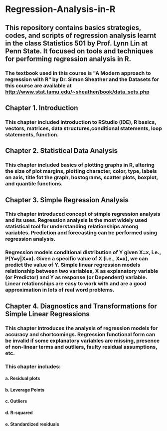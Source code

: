 # Regression-Analysis-in-R
## This repository contains basics strategies, codes, and scripts of regression analysis learnt in the class Statistics 501 by Prof. Lynn Lin at Penn State. It focused on tools and techniques for performing regression analysis in R.
### The textbook used in this course is "A Modern approach to regression with R" by Dr. Simon Sheather and the Datasets for this course are available at http://www.stat.tamu.edu/~sheather/book/data_sets.php

## Chapter 1. Introduction
### This chapter included introduction to RStudio (IDE), R basics, vectors, matrices, data structures,conditional statements, loop statements, function. 

## Chapter 2. Statistical Data Analysis 
### This chapter included basics of plotting graphs in R, altering the size of plot margins, plotting character, color, type, labels on axis, title fot the graph, hostograms, scatter plots, boxplot, and quantile functions.  

## Chapter 3. Simple Regression Analysis
### This chapter introduced concept of simple regression analysis and its uses. Regression analysis is the most widely used statistical tool for understanding relationships among variables. Prediction and forecasting can be performed using regression analysis. 
### Regression models conditional distribution of Y given X=x, i.e., P(Y=y|X=x). Given a specific value of X (i.e., X=x), we can predict the value of Y. Simple linear regression models relationship between two variables, X as explanatory variable (or Predictor) and Y as response (or Dependent) variable. Linear relationships  are easy to work with and are a good approximation in lots of real word problems.

## Chapter 4. Diagnostics and Transformations for Simple Linear Regressions
### This chapter introduces the analysis of regression models for accuracy and shortcomings. Regression functional form can be invalid if some explanatory variables are missing, presence of non-linear terms and outliers, faulty residual assumptions, etc.

### This chapter includes:
#### a. Residual plots
#### b. Leverage Points
#### c. Outliers
#### d. R-squared
#### e. Standardized residuals